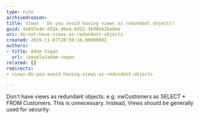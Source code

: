```yaml
---
type: rule
archivedreason: 
title: Views - Do you avoid having views as redundant objects?
guid: 4e697e4e-d33a-46ea-8d22-3e90642ba6ee
uri: do-not-have-views-as-redundant-objects
created: 2019-11-07T20:59:16.0000000Z
authors:
- title: Adam Cogan
  url: /people/adam-cogan
related: []
redirects:
- views-do-you-avoid-having-views-as-redundant-objects

---
```


Don't have views as redundant objects. e.g. vwCustomers as SELECT \* FROM Customers. This is unnecessary. Instead, Views should be generally used for security.

<!--endintro-->
